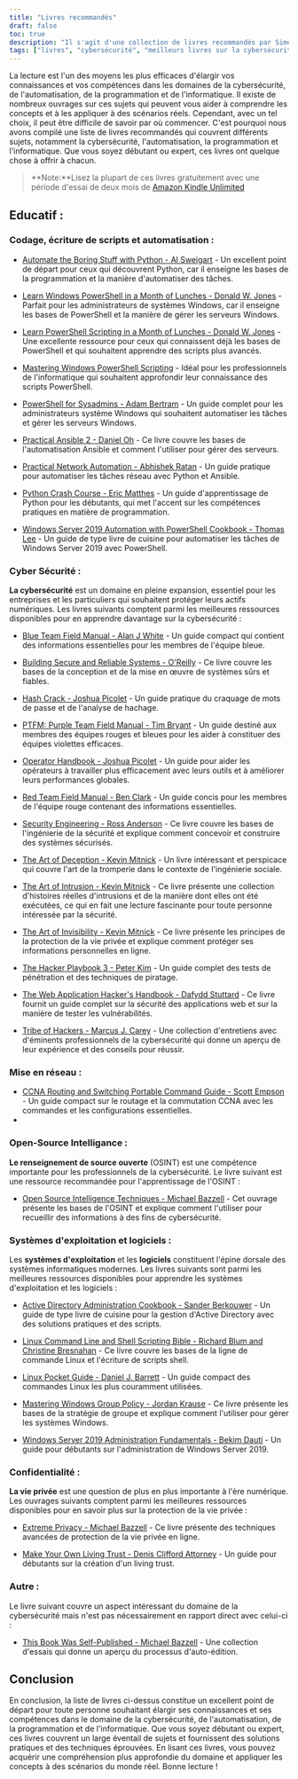 ```yaml
---
title: "Livres recommandés"
draft: false
toc: true
description: "Il s'agit d'une collection de livres recommandés par SimeonOnSecurity. Les livres couvrent divers sujets, notamment l'automatisation du codage et des scripts, la cybersécurité, la mise en réseau, les logiciels libres, les systèmes d'exploitation et les logiciels, la protection de la vie privée et d'autres sujets connexes. Avec une période d'essai de deux mois d'Amazon Kindle Unlimited, vous pouvez lire la plupart de ces livres gratuitement. Cette collection propose une gamme de livres pour les débutants et les experts, avec des titres tels que Python Crash Course et The Art of Deception. Que vous cherchiez à améliorer vos compétences en codage ou à mieux comprendre la cybersécurité, cette collection a quelque chose à offrir à chacun."
tags: ["livres", "cybersécurité", "meilleurs livres sur la cybersécurité", "meilleurs livres pour l'automatisation", "livres sur l'automatisation", "recommandations de livres sur la cybersécurité", "la cybersécurité pour les nuls", "Codage et écriture de scripts", "Automatisation", "Windows PowerShell", "sysadmins", "Ansible", "Automatisation des réseaux", "Python", "Windows Server 2019", "Équipe bleue", "Construire des systèmes sûrs et fiables", "Hash Crack", "PTFM", "Manuel de terrain de l'équipe violette", "Manuel de l'opérateur", "Manuel de terrain de l'équipe rouge", "Ingénierie de la sécurité", "L'art de la tromperie", "L'art de l'intrusion", "L'art de l'invisibilité", "Le manuel du hacker", "Le manuel du pirate d'applications Web", "Tribu des hackers", "Mise en réseau", "Intelligence open source", "Systèmes d'exploitation", "Logiciel", "Vie privée", "Protection extrême de la vie privée", "Créez votre propre Living Trust", "Autres", "Ce livre a été auto-publié"]
---
```


La lecture est l'un des moyens les plus efficaces d'élargir vos connaissances et vos compétences dans les domaines de la cybersécurité, de l'automatisation, de la programmation et de l'informatique. Il existe de nombreux ouvrages sur ces sujets qui peuvent vous aider à comprendre les concepts et à les appliquer à des scénarios réels. Cependant, avec un tel choix, il peut être difficile de savoir par où commencer. C'est pourquoi nous avons compilé une liste de livres recommandés qui couvrent différents sujets, notamment la cybersécurité, l'automatisation, la programmation et l'informatique. Que vous soyez débutant ou expert, ces livres ont quelque chose à offrir à chacun.

> **Note:**Lisez la plupart de ces livres gratuitement avec une période d'essai de deux mois de [Amazon Kindle Unlimited](https://amzn.to/3rulzJW)

## Educatif :
### Codage, écriture de scripts et automatisation :

- [Automate the Boring Stuff with Python - Al Sweigart](https://amzn.to/334bQRa) - Un excellent point de départ pour ceux qui découvrent Python, car il enseigne les bases de la programmation et la manière d'automatiser des tâches.

- [Learn Windows PowerShell in a Month of Lunches - Donald W. Jones](https://amzn.to/2NKtuFf) - Parfait pour les administrateurs de systèmes Windows, car il enseigne les bases de PowerShell et la manière de gérer les serveurs Windows.

- [Learn PowerShell Scripting in a Month of Lunches - Donald W. Jones](https://amzn.to/3vljZwq) - Une excellente ressource pour ceux qui connaissent déjà les bases de PowerShell et qui souhaitent apprendre des scripts plus avancés.

- [Mastering Windows PowerShell Scripting](https://amzn.to/3bQ6qwA) - Idéal pour les professionnels de l'informatique qui souhaitent approfondir leur connaissance des scripts PowerShell.

- [PowerShell for Sysadmins - Adam Bertram](https://amzn.to/301qpTp) - Un guide complet pour les administrateurs système Windows qui souhaitent automatiser les tâches et gérer les serveurs Windows.

- [Practical Ansible 2 - Daniel Oh](https://amzn.to/332hwfo) - Ce livre couvre les bases de l'automatisation Ansible et comment l'utiliser pour gérer des serveurs.

- [Practical Network Automation - Abhishek Ratan](https://amzn.to/3hE5Tzd) - Un guide pratique pour automatiser les tâches réseau avec Python et Ansible.

- [Python Crash Course - Eric Matthes](https://amzn.to/3pNHOLc) - Un guide d'apprentissage de Python pour les débutants, qui met l'accent sur les compétences pratiques en matière de programmation.

- [Windows Server 2019 Automation with PowerShell Cookbook - Thomas Lee](https://amzn.to/3q7B7T2) - Un guide de type livre de cuisine pour automatiser les tâches de Windows Server 2019 avec PowerShell.

### Cyber Sécurité :

**La cybersécurité** est un domaine en pleine expansion, essentiel pour les entreprises et les particuliers qui souhaitent protéger leurs actifs numériques. Les livres suivants comptent parmi les meilleures ressources disponibles pour en apprendre davantage sur la cybersécurité :

- [Blue Team Field Manual - Alan J White](https://amzn.to/30Z5il4) - Un guide compact qui contient des informations essentielles pour les membres de l'équipe bleue.

- [Building Secure and Reliable Systems - O'Reilly](https://amzn.to/303zj2R) - Ce livre couvre les bases de la conception et de la mise en œuvre de systèmes sûrs et fiables.

- [Hash Crack - Joshua Picolet](https://amzn.to/3pRdEGG) - Un guide pratique du craquage de mots de passe et de l'analyse de hachage.

- [PTFM: Purple Team Field Manual - Tim Bryant](https://amzn.to/3uoLhkA) - Un guide destiné aux membres des équipes rouges et bleues pour les aider à constituer des équipes violettes efficaces.

- [Operator Handbook - Joshua Picolet](https://amzn.to/3fkWD2V) - Un guide pour aider les opérateurs à travailler plus efficacement avec leurs outils et à améliorer leurs performances globales.

- [Red Team Field Manual - Ben Clark](https://amzn.to/2BBC3fp) - Un guide concis pour les membres de l'équipe rouge contenant des informations essentielles.

- [Security Engineering - Ross Anderson](https://amzn.to/2MBMsNt) - Ce livre couvre les bases de l'ingénierie de la sécurité et explique comment concevoir et construire des systèmes sécurisés.

- [The Art of Deception - Kevin Mitnick](https://amzn.to/3kU5cTs) - Un livre intéressant et perspicace qui couvre l'art de la tromperie dans le contexte de l'ingénierie sociale.

- [The Art of Intrusion - Kevin Mitnick](https://amzn.to/334cDl0) - Ce livre présente une collection d'histoires réelles d'intrusions et de la manière dont elles ont été exécutées, ce qui en fait une lecture fascinante pour toute personne intéressée par la sécurité.

- [The Art of Invisibility - Kevin Mitnick](https://amzn.to/2IZv8QF) - Ce livre présente les principes de la protection de la vie privée et explique comment protéger ses informations personnelles en ligne.

- [The Hacker Playbook 3 - Peter Kim](https://amzn.to/2D6F47L) - Un guide complet des tests de pénétration et des techniques de piratage.

- [The Web Application Hacker's Handbook - Dafydd Stuttard](https://amzn.to/3dWnVy1) - Ce livre fournit un guide complet sur la sécurité des applications web et sur la manière de tester les vulnérabilités.

- [Tribe of Hackers - Marcus J. Carey](https://amzn.to/2UNr8VS) - Une collection d'entretiens avec d'éminents professionnels de la cybersécurité qui donne un aperçu de leur expérience et des conseils pour réussir.

### Mise en réseau :

- [CCNA Routing and Switching Portable Command Guide - Scott Empson](https://amzn.to/3hFK7eo) - Un guide compact sur le routage et la commutation CCNA avec les commandes et les configurations essentielles.
-
### Open-Source Intelligance :

**Le renseignement de source ouverte** (OSINT) est une compétence importante pour les professionnels de la cybersécurité.
Le livre suivant est une ressource recommandée pour l'apprentissage de l'OSINT :

- [Open Source Intelligence Techniques - Michael Bazzell](https://amzn.to/39zbWlV) - Cet ouvrage présente les bases de l'OSINT et explique comment l'utiliser pour recueillir des informations à des fins de cybersécurité.

### Systèmes d'exploitation et logiciels :

Les **systèmes d'exploitation** et les **logiciels** constituent l'épine dorsale des systèmes informatiques modernes. Les livres suivants sont parmi les meilleures ressources disponibles pour apprendre les systèmes d'exploitation et les logiciels :

- [Active Directory Administration Cookbook - Sander Berkouwer](https://amzn.to/3ecLtyX) - Un guide de type livre de cuisine pour la gestion d'Active Directory avec des solutions pratiques et des scripts.

- [Linux Command Line and Shell Scripting Bible - Richard Blum and Christine Bresnahan](https://amzn.to/36TjdvP) - Ce livre couvre les bases de la ligne de commande Linux et l'écriture de scripts shell.

- [Linux Pocket Guide - Daniel J. Barrett](https://amzn.to/2Hl7kWG) - Un guide compact des commandes Linux les plus couramment utilisées.

- [Mastering Windows Group Policy - Jordan Krause](https://amzn.to/3bOT5EY) - Ce livre présente les bases de la stratégie de groupe et explique comment l'utiliser pour gérer les systèmes Windows.

- [Windows Server 2019 Administration Fundamentals - Bekim Dauti](https://amzn.to/3q7NoXB) - Un guide pour débutants sur l'administration de Windows Server 2019.
### Confidentialité :

**La vie privée** est une question de plus en plus importante à l'ère numérique. Les ouvrages suivants comptent parmi les meilleures ressources disponibles pour en savoir plus sur la protection de la vie privée :

- [Extreme Privacy - Michael Bazzell](https://amzn.to/3g4BrxG) - Ce livre présente des techniques avancées de protection de la vie privée en ligne.

- [Make Your Own Living Trust - Denis Clifford Attorney](https://amzn.to/3pLEVud) - Un guide pour débutants sur la création d'un living trust.

### Autre :

Le livre suivant couvre un aspect intéressant du domaine de la cybersécurité mais n'est pas nécessairement en rapport direct avec celui-ci :

- [This Book Was Self-Published - Michael Bazzell](https://amzn.to/35UMYgF) - Une collection d'essais qui donne un aperçu du processus d'auto-édition.

## Conclusion

En conclusion, la liste de livres ci-dessus constitue un excellent point de départ pour toute personne souhaitant élargir ses connaissances et ses compétences dans le domaine de la cybersécurité, de l'automatisation, de la programmation et de l'informatique. Que vous soyez débutant ou expert, ces livres couvrent un large éventail de sujets et fournissent des solutions pratiques et des techniques éprouvées. En lisant ces livres, vous pouvez acquérir une compréhension plus approfondie du domaine et appliquer les concepts à des scénarios du monde réel. Bonne lecture !
